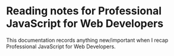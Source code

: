 # Reading notes for Professional JavaScript for Web Developers

This documentation records anything new/important when I recap Professional JavaScript for Web Developers.
